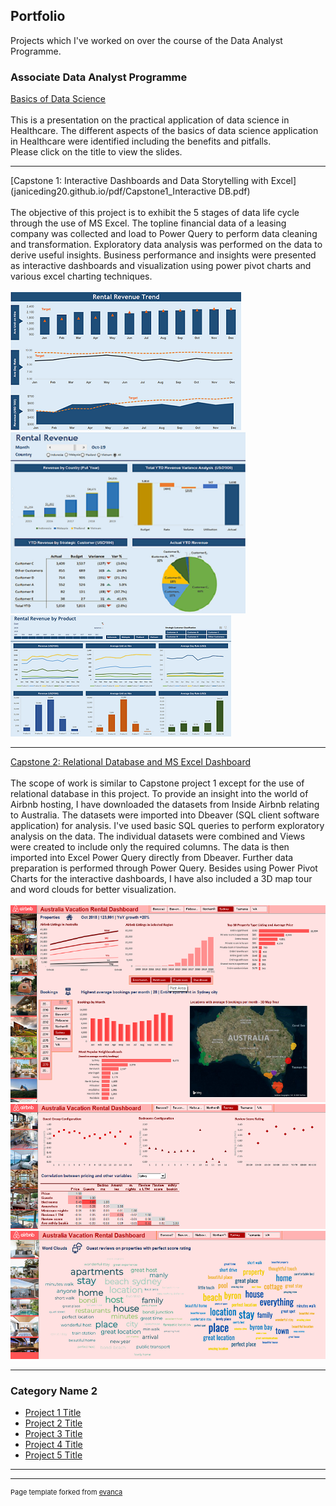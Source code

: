 ## Portfolio

Projects which I've worked on over the course of the Data Analyst Programme.


### Associate Data Analyst Programme

[Basics of Data Science](janiceding20.github.io/pdf/healthcare_analytics.pdf)
<br><br>
This is a presentation on the practical application of data science in Healthcare.
The different aspects of the basics of data science application in Healthcare were identified including the benefits and pitfalls.
<br>
Please click on the title to view the slides.

---
[Capstone 1: Interactive Dashboards and Data Storytelling with Excel](janiceding20.github.io/pdf/Capstone1_Interactive DB.pdf)
<br><br>
The objective of this project is to exhibit the 5 stages of data life cycle through the use of MS Excel.
The topline financial data of a leasing company was collected and load to Power Query to perform data cleaning and transformation.
Exploratory data analysis was performed on the data to derive useful insights.
Business performance and insights were presented as interactive dashboards and visualization using power pivot charts and various excel charting techniques.
<br><br>
<img src="images/Capstone1_DB1.png?raw=true"/>
<img src="images/Capstone1_DB2.png?raw=true"/>
<img src="images/Capstone1_DB3.png?raw=true"/>

---
[Capstone 2: Relational Database and MS Excel Dashboard](http://example.com/)
<br><br>
The scope of work is similar to Capstone project 1 except for the use of relational database in this project.
To provide an insight into the world of Airbnb hosting, I have downloaded the datasets from Inside Airbnb relating to Australia.
The datasets were imported into Dbeaver (SQL client software application) for analysis.
I've used basic SQL queries to perform exploratory analysis on the data.  The individual datasets were combined and Views were created to include only the required columns.
The data is then imported into Excel Power Query directly from Dbeaver.  Further data preparation is performed through Power Query.
Besides using Power Pivot Charts for the interactive dashboards, I have also included a 3D map tour and word clouds for better visualization.
<br><br>
<img src="images/Capstone2_DB1.png?raw=true"/>
<img src="images/Capstone2_DB2.png?raw=true"/>
<img src="images/Capstone2_DB3.png?raw=true"/>

---

### Category Name 2

- [Project 1 Title](http://example.com/)
- [Project 2 Title](http://example.com/)
- [Project 3 Title](http://example.com/)
- [Project 4 Title](http://example.com/)
- [Project 5 Title](http://example.com/)

---




---
<p style="font-size:11px">Page template forked from <a href="https://github.com/evanca/quick-portfolio">evanca</a></p>
<!-- Remove above link if you don't want to attibute -->
